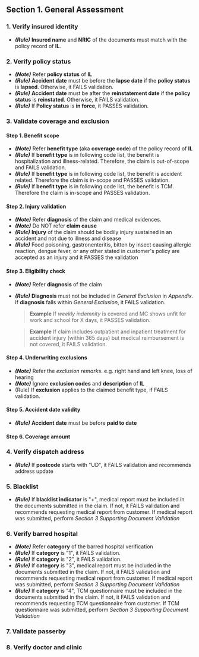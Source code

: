 ## Section 1. General Assessment
### 1. Verify insured identity
* **_(Rule)_** **Insured name** and **NRIC** of the documents must match with the policy record of **IL**.

### 2. Verify policy status
* **_(Note)_** Refer **policy status** of **IL**
* **_(Rule)_** **Accident date** must be before the **lapse date** if the **policy status** is **lapsed**. Otherwise, it FAILS validation.
* **_(Rule)_** **Accident date** must be after the **reinstatement date** if the **policy status** is **reinstated**. Otherwise, it FAILS validation.
* **_(Rule)_** If **Policy status** is **in force**, it PASSES validation.
         
### 3. Validate coverage and exclusion
#### Step 1. Benefit scope
* **_(Note)_** Refer **benefit type** (aka **coverage code**) of the policy record of **IL**
* **_(Rule)_** If **benefit type** is in following code list, the benefit is hospitalization and illness-related. Therefore, the claim is out-of-scope and FAILS validation.
* **_(Rule)_** If **benefit type** is in following code list, the benefit is accident related. Therefore the claim is in-scope and PASSES validation.
* **_(Rule)_** If **benefit type** is in following code list, the benefit is TCM. Therefore the claim is in-scope and PASSES validation.

#### Step 2. Injury validation
* **_(Note)_** Refer **diagnosis** of the claim and medical evidences.
* **_(Note)_** Do NOT refer **claim cause**
* **_(Rule)_** **Injury** of the claim should be bodily injury sustained in an accident and not due to illness and disease
* **_(Rule)_** Food poisoning, gastronenteritis, bitten by insect causing allergic reaction, dengue fever, or any other stated in customer's policy are accepted as an injury and it PASSES the validation

#### Step 3. Eligibility check
* **_(Note)_** Refer **diagnosis** of the claim
* **_(Rule)_** **Diagnosis** must not be included in *General Exclusion* in *Appendix*. If **diagnosis** falls within *General Exclusion*, it FAILS validation. 

  > **Example**
  > If *weekly indemnity* is covered and MC shows unfit for work and school for X days, it PASSES validation.

  > **Example**
  > If claim includes outpatient and inpatient treatment for accident injury (within 365 days) but medical reimbursement is not covered, it FAILS validation.

#### Step 4. Underwriting exclusions
* **_(Note)_** Refer the *exclusion remarks*. e.g. right hand and left knee, loss of hearing
* **_(Note)_** Ignore **exclusion codes** and **description** of **IL**
* (Rule) If **exclusion** applies to the claimed benefit type, if FAILS validation.

#### Step 5. Accident date validity
* **_(Rule)_** **Accident date** must be before **paid to date**

#### Step 6. Coverage amount

### 4. Verify dispatch address
* **_(Rule)_** If **postcode** starts with "UD", it FAILS validation and recommends address update

### 5. Blacklist
* **_(Rule)_** If **blacklist indicator** is "+", medical report must be included in the documents submitted in the claim. If not, it FAILS validation and recommends requesting medical report from customer. If medical report was submitted, perform *Section 3 Supporting Document Validation* 

### 6. Verify barred hospital
* **_(Note)_** Refer **category** of the barred hospital verification
* **_(Rule)_** If **category** is "1", it FAILS validation.
* **_(Rule)_** If **category** is "2", it FAILS validation.
* **_(Rule)_** If **category** is "3", medical report must be included in the documents submitted in the claim. If not, it FAILS validation and recommends requesting medical report from customer. If medical report was submitted, perform *Section 3 Supporting Document Validation* 
* **_(Rule)_** If **category** is "4", TCM questionnaire must be included in the documents submitted in the claim. If not, it FAILS validation and recommends requesting TCM questionnaire from customer. If TCM questionnaire was submitted, perform *Section 3 Supporting Document Validation* 


### 7. Validate passerby
### 8. Verify doctor and clinic
